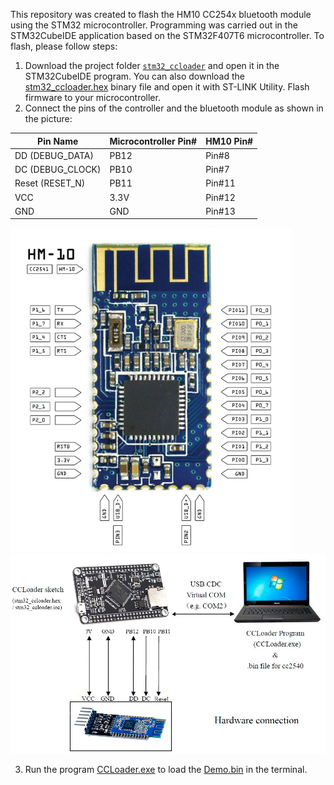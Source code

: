 This repository was created to flash the HM10 CC254x bluetooth module using the STM32 microcontroller.
Programming was carried out in the STM32CubeIDE application based on the STM32F407T6 microcontroller.
To flash, please follow steps:
1. Download the project folder  [`stm32_ccloader`](/stm32_ccloader) and open it in the STM32CubeIDE program.
You can also download the [stm32_ccloader.hex](https://github.com/fawntio/CCLoader_STM32/releases) binary file and open it with ST-LINK Utility. Flash firmware to your microcontroller.
2. Connect the pins of the controller and the bluetooth module as shown in the picture:

 Pin Name | Microcontroller Pin# | HM10 Pin# |
| --- | --- | --- | 
| DD (DEBUG_DATA) | PB12 | Pin#8 | 
| DC (DEBUG_CLOCK) | PB10 | Pin#7 | 
| Reset (RESET_N)| PB11 | Pin#11 |
| VCC | 3.3V |  Pin#12 | 
| GND | GND | Pin#13 | 

![image](hm-10-pinout.png)
![image](Connection.png)

3. Run the program [CCLoader.exe](https://github.com/fawntio/CCLoader_STM32/releases/CCLoader.exe) to load the [Demo.bin](https://github.com/fawntio/CCLoader_STM32/releases/CCLoader.exe) in the terminal.



